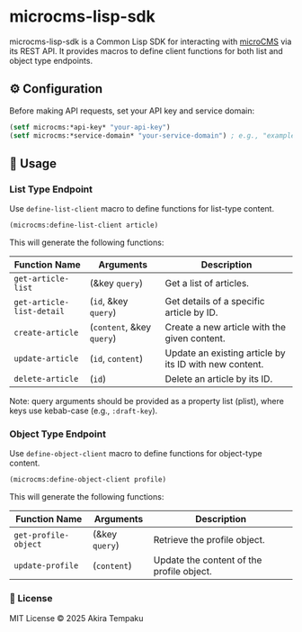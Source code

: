 # microcms-lisp-sdk

microcms-lisp-sdk is a Common Lisp SDK for interacting with [microCMS](https://microcms.io) via its REST API. It provides macros to define client functions for both list and object type endpoints.

## ⚙️ Configuration

Before making API requests, set your API key and service domain:

```lisp
(setf microcms:*api-key* "your-api-key")
(setf microcms:*service-domain* "your-service-domain") ; e.g., "example" for example.microcms.io
```

## 🚀 Usage

### List Type Endpoint

Use `define-list-client` macro to define functions for list-type content.

```lisp
(microcms:define-list-client article)
```
This will generate the following functions:

| Function Name | Arguments | Description |
|---------------|-----------|-------------|
| `get-article-list` | (&key `query`) | Get a list of articles. |
| `get-article-list-detail` | (`id`, &key `query`) | Get details of a specific article by ID. |
| `create-article` | (`content`, &key `query`) | Create a new article with the given content. |
| `update-article` | (`id`, `content`) | Update an existing article by its ID with new content. |
| `delete-article` | (`id`) | Delete an article by its ID. |

Note: query arguments should be provided as a property list (plist), where keys use kebab-case (e.g., `:draft-key`).

### Object Type Endpoint

Use `define-object-client` macro to define functions for object-type content.

```lisp
(microcms:define-object-client profile)
```

This will generate the following functions:

| Function Name | Arguments | Description |
|---------------|-----------|-------------|
| `get-profile-object` | (&key `query`) | Retrieve the profile object. |
| `update-profile` | (`content`) | Update the content of the profile object. |

### 📄 License

MIT License
© 2025 Akira Tempaku
